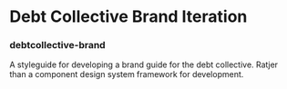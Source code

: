 # Debt Collective Brand Iteration

### debtcollective-brand

A styleguide for developing a brand guide for the debt collective.
Ratjer than a component design system framework for development.
